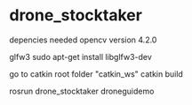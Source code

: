 # drone_stocktaker

depencies needed
opencv version 4.2.0

glfw3
sudo apt-get install libglfw3-dev


go to catkin root folder "catkin_ws"
catkin build

rosrun drone_stocktaker droneguidemo 
